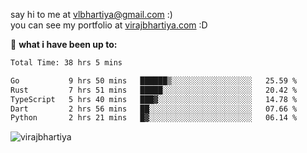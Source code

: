 say hi to me at [vlbhartiya@gmail.com](mailto:vlbhartiya@gmail.com) :)<br/>
you can see my portfolio at [virajbhartiya.com](https://virajbhartiya.com) :D<br/>


🚀 **what i have been up to:**

<!--START_SECTION:waka-->

```txt
Total Time: 38 hrs 5 mins

Go           9 hrs 50 mins   ██████▒░░░░░░░░░░░░░░░░░░   25.59 %
Rust         7 hrs 51 mins   █████░░░░░░░░░░░░░░░░░░░░   20.42 %
TypeScript   5 hrs 40 mins   ███▓░░░░░░░░░░░░░░░░░░░░░   14.78 %
Dart         2 hrs 56 mins   ██░░░░░░░░░░░░░░░░░░░░░░░   07.66 %
Python       2 hrs 21 mins   █▓░░░░░░░░░░░░░░░░░░░░░░░   06.14 %
```

<!--END_SECTION:waka-->

<p align="left"> <img src="https://komarev.com/ghpvc/?username=virajbhartiya&color=blue" alt="virajbhartiya" /> </p>

